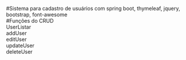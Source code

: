#Sistema para cadastro de usuários com spring boot, thymeleaf, jquery, bootstrap, font-awesome
<br />
#Funções do CRUD<br />
	UserListar<br />
	addUser<br />
	editUser<br />
	updateUser<br />
	deleteUser<br />
	
